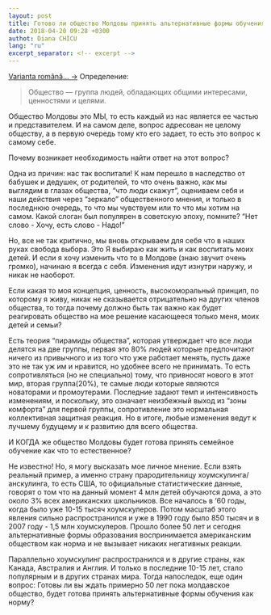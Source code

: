 ```yaml
---
layout: post
title: Готово ли общество Молдовы принять альтернативные формы обучения (хоумскулинг/анскулинг)?
date: 2018-04-20 09:28 +0300
authot: Diana CHICU
lang: "ru" 
excerpt_separator: <!-- excerpt -->
---
```


<a href="{% post_url 2018-04-09-vom-fi-gata-peste-50-de-ani %}" lang="ro" class="translation-link">Varianta română… →</a>
Определение:

> Общество — группа людей, обладающих общими интересами, ценностями
и целями.

Общество Молдовы это МЫ, то есть каждый из нас является ее частью
и представителем. И на самом деле, вопрос адресован не целому обществу,
а в первую очередь тому кто его задает, то есть это вопрос к самому себе.

Почему возникает необходимость найти ответ на этот вопрос?

<!-- excerpt -->

Одна из причин: нас так воспитали! К нам перешло в наследство от бабушек
и дедушек, от родителей, то что очень важно, как мы выглядим в глазах общества,
“что люди скажут”, оцениваем себя и наши действия через “зеркало” общественного
мнения, и только в последнюю очередь, то что мы чувствуем или то что мы хотим на
самом. Какой слоган был популярен в советскую эпоху, помните? “Нет слово - Хочу,
есть слово - Надо!”

Но, все не так критично, мы вновь открываем для себя что в наших руках свобода
выбора. Это Я выбираю как жить и как воспитать моих детей. И если я хочу
изменить что то в Молдове (знаю звучит очень громко), начинаю я всегда с себя.
Изменения идут изнутри наружу, и никак не наоборот.

Если какая то моя концепция, ценность, высокоморальный принцип, по которому
я живу, никак не сказывается отрицательно на других членов общества, то тогда
почему должно быть так важно как будет реагировать общество на мое решение
касающееся только меня, моих детей и семьи?

Есть теория “пирамиды общества”, которая утверждает что все люди делятся на две
группы, первая это 80% людей которые предпочитают ничего из привычного и из того
что уже работает менять, пусть даже это не так уж им и нравится, но удобнее
всего не принимать. То есть сопротивляться (но не специально) тому, что
привносят нового в этот мир, вторая группа(20%), те самые люди которые являются
новаторами и промоутерами. Последние задают темп и интенсивность изменениям,
и поскольку, это означает неизбежный выход из “зоны комфорта” для первой группы,
сопротивление это нормальная коллективная защитная реакция. Но в итоге, любые
изменения ведут к лучшему будущему и к развитию для всего общества.

И КОГДА же общество Молдовы будет готова принять семейное обучение как что то
естественное?

Не известно! Но, я могу высказать мое личное мнение. Если взять реальный пример,
а именно страну прародительницу хоумскулинга/анскулинга, то есть США, то
официальные статистические данные, говорят о том что на данный момент 4 млн
детей обучаются дома, а это около 3% всех американских школьников. Все началось
в ‘60 годы, когда было уже 10-15 тысяч хоумскулеров. Потом масштаб этого явления
сильно распространился и уже в 1990 году было 850 тысяч и в 2007 году - 1,5 млн
хоумскулеров. Прошло более 50 лет и сегодня альтернативные формы образования
воспринимается американским обществом как норма и не вызывает никаких негативных
реакции.

Параллельно хоумскулинг распространился и в другие страны, как Канада, Австралия
и Англия. И только в последние 10-15 лет, стало популярным и в других странах
мира.  Тогда напоследок, еще один вопрос: Готовы ли вы ждать примерно 50 лет
пока молдавское общество, будет готова принять альтернативные формы обучения как
норму?
